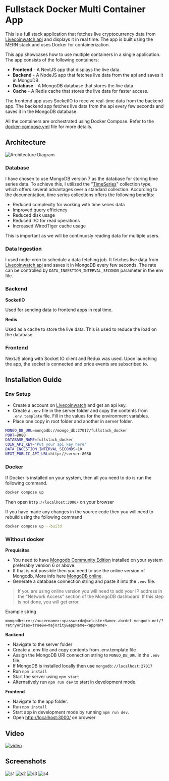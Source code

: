 # Fullstack Docker Multi Container App

This is a full stack application that fetches live cryptocurrency data from [Livecoinwatch api](https://www.livecoinwatch.com/tools/api) and displays it in real time. The app is built using the MERN stack and uses Docker for containerization.

This app showcases how to use multiple containers in a single application. The app consists of the following containers:

- **Frontend** - A NextJS app that displays the live data.
- **Backend** - A NodeJS app that fetches live data from the api and saves it in MongoDB.
- **Database** - A MongoDB database that stores the live data.
- **Cache** - A Redis cache that stores the live data for faster access.

The frontend app uses SocketIO to receive real-time data from the backend app. The backend app fetches live data from the api every few seconds and saves it in the MongoDB database.

All the containers are orchestrated using Docker Compose. Refer to the [docker-compose.yml](./docker-compose.yml) file for more details.

## Architecture

![Architecture Diagram](./architecture.svg)

### Database

I have chosen to use MongoDB version 7 as the database for storing time series data. To achieve this, I utilized the "[TimeSeries](https://www.mongodb.com/docs/manual/core/timeseries-collections/)" collection type, which offers several advantages over a standard collection. According to the documentation, time series collections offers the following benefits:

- Reduced complexity for working with time series data
- Improved query efficiency
- Reduced disk usage
- Reduced I/O for read operations
- Increased WiredTiger cache usage

This is important as we will be continuosly reading data for multiple users.

### Data Ingestion

I used node-cron to schedule a data fetching job. It fetches live data from [Livecoinwatch api](https://www.livecoinwatch.com/tools/api) and saves it in MongoDB every few seconds. The rate can be controlled by `DATA_INGESTION_INTERVAL_SECONDS` parameter in the env file.

### Backend

**SocketIO**

Used for sending data to frontend apps in real time.

**Redis**

Used as a cache to store the live data. This is used to reduce the load on the database.

### Frontend

NextJS along with Socket IO client and Redux was used. Upon launching the app, the socket is connected and price events are subscribed to.  

## Installation Guide

### Env Setup

- Create a account on [Livecoinwatch](https://www.livecoinwatch.com/tools/api) and get an api key.
- Create a `.env` file in the server folder and copy the contents from `.env.template` file. Fill in the values for the environment variables.
- Place one copy in root folder and another in server folder.

```bash
MONGO_DB_URL=mongodb://mongo_db:27017/fullstack_docker
PORT=8080
DATABASE_NAME=fullstack_docker
COIN_API_KEY="Put your api key here"
DATA_INGESTION_INTERVAL_SECONDS=10
NEXT_PUBLIC_API_URL=http://server:8080
```

### Docker

If Docker is installed on your system, then all you need to do is run the following command.

```bash
docker compose up
```

Then open `http://localhost:3000/` on your browser

If you have made any changes in the source code then you will need to rebuild using the following command

```bash
docker compose up --build
```

### Without docker

**Prequisites**  

- You need to have [Mongodb Community Edition](https://www.mongodb.com/products/self-managed/community-edition) installed on your system preferably version 6 or above.  
- If that is not possible then you need to use the online version of Mongodb, More info here [MongoDB online](https://www.mongodb.com/resources/products/platform/online).  
- Generate a database connection string and paste it into the `.env` file.

> If you are using online version you will need to add your IP address in the "Network Access" section of the MongoDB dashboard. If this step is not done, you will get error.

Example string

```
mongodb+srv://<username>:<password>@<clusterName>.abcdef.mongodb.net/?retryWrites=true&w=majority&appName=<appName>
```

**Backend**

- Navigate to the server folder
- Create a .env file and copy contents from .env.template file
- Assign the MongoDB URI connection string to `MONGO_DB_URL` in the `.env` file.
- If MongoDB is installed locally then use `mongodb://localhost:27017`
- Run `npm install`
- Start the server using `npm start`
- Alternatively run `npm run dev` to start in development mode.

**Frontend**

- Navigate to the app folder.
- Run `npm install`
- Start app in development mode by running `npm run dev`.
- Open <http://localhost:3000/> on browser

## Video

[![video](http://img.youtube.com/vi/wlO8saqj_J8/0.jpg)](http://www.youtube.com/watch?v=wlO8saqj_J8 "App Working Video")

## Screenshots

![s1](./screenshots/s1.png)
![s2](./screenshots/s2.png)
![s3](./screenshots/s3.png)
![s4](./screenshots/s4.png)
